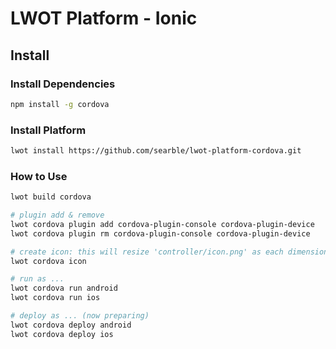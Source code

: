 # LWOT Platform - Ionic

## Install

### Install Dependencies

```bash
npm install -g cordova
```

### Install Platform

```bash
lwot install https://github.com/searble/lwot-platform-cordova.git
```

### How to Use

```bash
lwot build cordova

# plugin add & remove
lwot cordova plugin add cordova-plugin-console cordova-plugin-device
lwot cordova plugin rm cordova-plugin-console cordova-plugin-device

# create icon: this will resize 'controller/icon.png' as each dimension size
lwot cordova icon

# run as ...
lwot cordova run android
lwot cordova run ios

# deploy as ... (now preparing)
lwot cordova deploy android
lwot cordova deploy ios
``` 